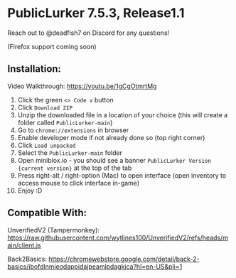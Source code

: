 # PublicLurker 7.5.3, Release1.1

Reach out to @deadfish7 on Discord for any questions!

(Firefox support coming soon)

## Installation:

Video Walkthrough: https://youtu.be/1gCgOtmrtMg

1. Click the green `<> Code v` button
2. Click `Download ZIP`
3. Unzip the downloaded file in a location of your choice (this will create a folder called `PublicLurker-main`)
4. Go to `chrome://extensions` in browser
5. Enable developer mode if not already done so (top right corner)
6. Click `Load unpacked`
7. Select the `PublicLurker-main` folder
8. Open miniblox.io - you should see a banner `PublicLurker Version {current version}` at the top of the tab
9. Press right-alt / right-option (Mac) to open interface (open inventory to access mouse to click interface in-game)
10. Enjoy :D

## Compatible With:
UnverifiedV2 (Tampermonkey): https://raw.githubusercontent.com/wytlines100/UnverifiedV2/refs/heads/main/client.js

Back2Basics: https://chromewebstore.google.com/detail/back-2-basics/ibofdlnmieodappidajpeamlpdagkjca?hl=en-US&pli=1
